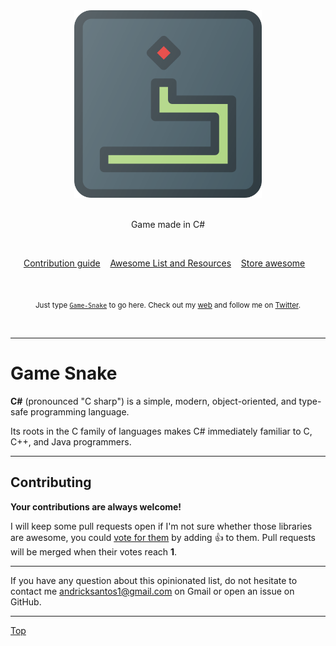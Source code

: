 <div align="center">
	<img src="assets/snakelogo.png" width="300" height="300" alt="Snake Logo Game">
	<br>
	<br>
	<p>
		Game made in C#
	</p>
</div>

<br>

<p align="center">
	<a href="Contributing.md">Contribution guide</a>&nbsp;&nbsp;&nbsp;
	<a href="https://andriksantos.github.io/awesome-web-development/">Awesome List and Resources</a>&nbsp;&nbsp;&nbsp;
	<a href="https://www.redbubble.com/es/shop/ap/34065686">Store awesome</a>&nbsp;&nbsp;&nbsp;
</p>

<br>

<p align="center">
		<sub>Just type <a href="https://github.com/andriksantos/game-snake"><code>Game-Snake</code></a> to go here. Check out my <a href="https://andriksantos.github.io/">web</a> and follow me on <a href="https://twitter.com/andrik_rsm">Twitter</a>.</sub>
</p>

<br>

---

# Game Snake

**C#** (pronounced "C sharp") is a simple, modern, object-oriented, and type-safe programming language.

Its roots in the C family of languages makes C# immediately familiar to C, C++, and Java programmers.

---
## Contributing

**Your contributions are always welcome!**

I will keep some pull requests open if I'm not sure whether those libraries are awesome, you could [vote for them](https://github.com/andriksantos/Game-Snake/pulls) by adding :+1: to them. Pull requests will be merged when their votes reach **1**.

---

If you have any question about this opinionated list, do not hesitate to contact me [andricksantos1@gmail.com](mailto:andricksantos1@gmail.com) on Gmail or open an issue on GitHub.

---

[Top](#Game-Snake)